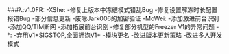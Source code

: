 ###λ:v1.0FR:
	-XShe:
		-修复上版本中冻结模式错乱Bug
		-修复设置解冻时长配置报错Bug
		-部分信息更新
		-废除Jark006的加密验证
	-MoWei:
		-添加激进前台识别
		-添加QQ/TIM断网
		-添加拓展前台识别
		-修复部分机型的Freezer V1的异常问题
	-*:
		-弃用V1+SIGSTOP,全面拥抱V1+
		-模块更名
		-改进版本更新策略
		-改进多人开发模式